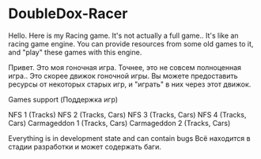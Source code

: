 # DoubleDox-Racer

Hello. Here is my Racing game.
It's not actually a full game.. It's like an racing game engine.
You can provide resources from some old games to it, and "play" these games with this engine.

Привет. Это моя гоночная игра.
Точнее, это не совсем полноценная игра.. Это скорее движок гоночной игры.
Вы можете предоставить ресурсы от некоторых старых игр, и "играть" в них через этот движок.

Games support (Поддержка игр)

NFS 1  (Tracks)
NFS 2  (Tracks, Cars)
NFS 3  (Tracks, Cars)
NFS 4  (Tracks, Cars)
Carmageddon 1 (Tracks, Cars)
Carmageddon 2 (Tracks, Cars)

Everything is in development state and can contain bugs
Всё находится в стадии разработки и может содержать баги.
